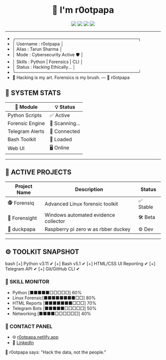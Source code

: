 <h1 align="center">🧠 I'm r0otpapa</h1>

<p align="center">
  <img src="https://img.shields.io/badge/System-Active-brightgreen?style=flat&logo=linux"/>
  <img src="https://img.shields.io/badge/User-r0otpapa-blue?style=flat&logo=github"/>
  <img src="https://img.shields.io/badge/Shell-Bash-lightgrey?style=flat&logo=gnubash"/>
  <img src="https://img.shields.io/badge/Last_Update-Auto--Sync-orange?style=flat"/>
</p>

---

- ┌────────────────────────────────────────┐
- │  Username   : r0otpapa                 │
- │  Alias      : Tarun Sharma             │
- │  Mode       : Cybersecurity Active 🛡  │
- │  Skills     : Python | Forensics | CLI │
- │  Status     : Hacking Ethically...     │
- └────────────────────────────────────────┘
- 💬 Hacking is my art. Forensics is my brush.
— 🧠 r0otpapa

## 🧪 SYSTEM STATS

| 🔧 Module         | 💡 Status        |
|------------------|------------------|
| Python Scripts    | ✅ Active         |
| Forensic Engine   | 🔁 Scanning...    |
| Telegram Alerts   | 📡 Connected      |
| Bash Toolkit      | 🧰 Loaded         |
| Web UI            | 🖥️  Online         |

---

## 🔐 ACTIVE PROJECTS

| Project Name      | Description                                 | Status     |
|-------------------|---------------------------------------------|------------|
| 🕵️ Forensiq        | Advanced Linux forensic toolkit             | ✅ Stable   |
| 📎 Forensight      | Windows automated evidence collector        | 🛠 Beta     |
| 🦆 duckpapa      | Raspberry pi zero w as rbber duckey            | ⚙️ Dev      |

---

## ⚙️ TOOLKIT SNAPSHOT

bash
[+] Python      v3.11 ✔
[+] Bash        v5.1  ✔
[+] HTML/CSS    UI Reporting ✔
[+] Telegram API     ✔
[+] Git/GitHub CLI   ✔


### 🧠 SKILL MONITOR

- Python        [■■■■■□□□□□] 60%
- Linux Forensic[■■■■■■■■□□] 80%
- HTML Reports  [■■■■■■■□□□] 70%
- Telegram Bots [■■■■■□□□□□] 50%
- Networking     [■■■■□□□□□□] 40%


### 📡 CONTACT PANEL


- 🌐 [r0otpapa.netlify.app](https://r0otpapa.netlify.app/)
- 💼 [LinkedIn](https://www.linkedin.com/in/tarun-kumar-sharma-b99b00305)


💬 r0otpapa says: "Hack the data, not the people."
